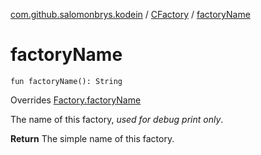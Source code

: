 [com.github.salomonbrys.kodein](../index.md) / [CFactory](index.md) / [factoryName](.)

# factoryName

`fun factoryName(): String`

Overrides [Factory.factoryName](../-factory/factory-name.md)

The name of this factory, *used for debug print only*.

**Return**
The simple name of this factory.

